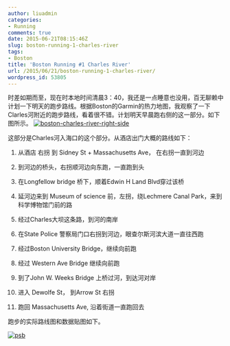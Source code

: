 ```yaml
---
author: liuadmin
categories:
- Running
comments: true
date: 2015-06-21T08:15:46Z
slug: boston-running-1-charles-river
tags:
- Boston
title: 'Boston Running #1 Charles River'
url: /2015/06/21/boston-running-1-charles-river/
wordpress_id: 53805
---
```


时差如期而至，现在时本地时间清晨3：40，我还是一点睡意也没用，百无聊赖中计划一下明天的跑步路线。根据Boston的Garmin的热力地图，我观察了一下Clarles河附近的跑步路线，看着很不错。计划明天早晨跑右侧的这一部分。如下图所示。
[![boston-charles-river-right-side](http://cdn1.martinliu.cn/wp-content/uploads/2015/06/boston-charles-river-right-side-1024x559.jpg)](http://cdn1.martinliu.cn/wp-content/uploads/2015/06/boston-charles-river-right-side.jpg)



这部分是Charles河入海口的这个部分。从酒店出门大概的路线如下：



	
  1. 从酒店 右拐 到 Sidney St + Massachusetts Ave， 在右拐一直到河边

	
  2. 到河边的桥头，右拐顺河边向东跑，一直跑到头

	
  3. 在Longfellow bridge 桥下，顺着Edwin H Land Blvd穿过该桥

	
  4. 延河边来到 Museum of science 前，左拐，绕Lechmere Canal Park，来到科学博物馆门前的路

	
  5. 经过Charles大坝这条路，到河的南岸

	
  6. 在State Police 警察局门口右拐到河边，眼查尔斯河滨大道一直往西跑

	
  7. 经过Boston University Bridge，继续向前跑

	
  8. 经过 Western Ave Bridge 继续向前跑

	
  9. 到了John W. Weeks Bridge 上桥过河，到达河对岸

	
  10. 进入 Dewolfe St， 到Arrow St 右拐

	
  11. 跑回 Massachusetts Ave, 沿着街道一直跑回去


跑步的实际路线图和数据贴图如下。

[![psb](http://cdn1.martinliu.cn/wp-content/uploads/2015/06/psb.jpeg)](http://martinliu.cn/boston-running-1-charles-river/psb-2/)




